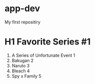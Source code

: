 # app-dev
My first repositiry
# H1 Favorite Series #1
1. A Series of Unfortunate Event 1
2. Bakugan 2
3. Naruto 3
4. Bleach 4
5. Spy x Family 5
